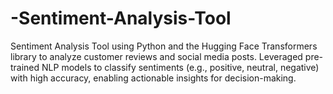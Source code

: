 # -Sentiment-Analysis-Tool
 Sentiment Analysis Tool using Python and the Hugging Face Transformers library to analyze customer reviews and social media posts. Leveraged pre-trained NLP models to classify sentiments (e.g., positive, neutral, negative) with high accuracy, enabling actionable insights for decision-making.
